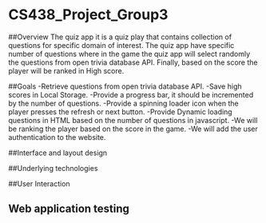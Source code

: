 # CS438_Project_Group3

##Overview
The quiz app it is a quiz play that contains collection of questions for specific domain of interest. The quiz app have specific number of questions where in the game the quiz app will select randomly the questions from open trivia database API. Finally, based on the score the player will be ranked in High score.




##Goals
-Retrieve questions from open trivia database API.
-Save high scores in Local Storage.
-Provide a progress bar, it should be incremented by the number of questions.
-Provide a spinning loader icon when the player presses the refresh or next button.
-Provide Dynamic loading questions in HTML based on the number of questions in javascript.
-We will be ranking the player based on the score in the game.
-We will add the user authentication to the website.




##Interface and layout design



##Underlying technologies



##User Interaction



## Web application testing

